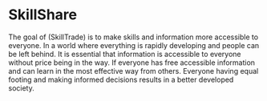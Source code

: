 # SkillShare
The goal of (SkillTrade) is to make skills and information more accessible to everyone. In a world where everything is rapidly developing and people can be left behind. It is essential that information is accessible to everyone without price being in the way. If everyone has free accessible information and can learn in the most effective way from others. Everyone having equal footing and making informed decisions results in a better developed society.